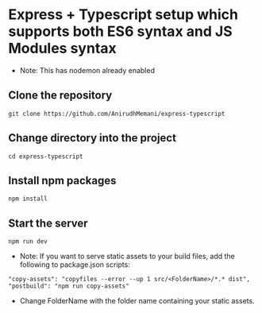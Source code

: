 # Express + Typescript setup which supports both ES6 syntax and JS Modules syntax

-   Note: This has nodemon already enabled

## Clone the repository

```
git clone https://github.com/AnirudhMemani/express-typescript
```

## Change directory into the project

```
cd express-typescript
```

## Install npm packages

```
npm install
```

## Start the server

```
npm run dev
```

-   Note: If you want to serve static assets to your build files, add the following to package.json scripts:

```
"copy-assets": "copyfiles --error --up 1 src/<FolderName>/*.* dist",
"postbuild": "npm run copy-assets"
```

-   Change FolderName with the folder name containing your static assets.

